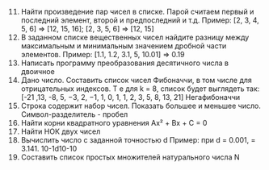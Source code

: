 11. Найти произведение пар чисел в списке. Парой считаем первый и последний элемент, второй и предпоследний и т.д. 
   Пример: [2, 3, 4, 5, 6] => [12, 15, 16]; [2, 3, 5, 6] => [12, 15] 
12. В заданном списке вещественных чисел найдите разницу между максимальным и минимальным значением 
   дробной части элементов. Пример: [1.1, 1.2, 3.1, 5, 10.01] => 0.19
13. Написать программу преобразования десятичного числа в двоичное
14. Дано число. Составить список чисел Фибоначчи, в том числе для отрицательных индексов. 
   Т е для k = 8, список будет выглядеть так: [-21 ,13, -8, 5, −3,  2, −1,  1, 0, 1, 1, 2, 3, 5, 8, 13, 21] 
   Негафибоначчи
15. Строка содержит набор чисел. Показать большее и меньшее число.  Символ-разделитель - пробел
16. Найти корни квадратного уравнения Ax² + Bx + C = 0
17. Найти НОК двух чисел
18. Вычислить число  c заданной точностью d
    Пример: при d = 0.001,  = 3.141. 10-1d10-10
19. Составить список простых множителей натурального числа N
